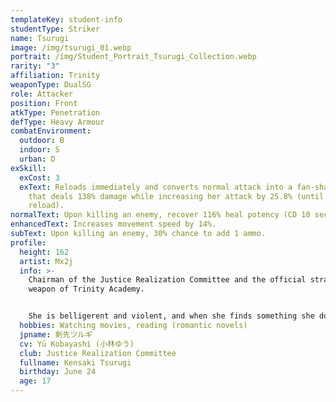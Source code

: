 ```yaml
---
templateKey: student-info
studentType: Striker
name: Tsurugi
image: /img/tsurugi_01.webp
portrait: /img/Student_Portrait_Tsurugi_Collection.webp
rarity: "3"
affiliation: Trinity
weaponType: DualSG
role: Attacker
position: Front
atkType: Penetration
defType: Heavy Armour
combatEnvironment:
  outdoor: B
  indoor: S
  urban: D
exSkill:
  exCost: 3
  exText: Reloads immediately and converts normal attack into a fan-shaped attack
    that deals 138% damage while increasing her attack by 25.8% (until next
    reload).
normalText: Upon killing an enemy, recover 116% heal potency (CD 10 sec).
enhancedText: Increases movement speed by 14%.
subText: Upon killing an enemy, 30% chance to add 1 ammo.
profile:
  height: 162
  artist: Mx2j
  info: >-
    Chairman of the Justice Realization Committee and the official strategic
    weapon of Trinity Academy.


    She is belligerent and violent, and when she finds something she doesn't like, she destroys it before thinking about it. Thanks to Hasumi, the vice-chairperson, the Justice Realization Committee is barely under control. Tsurugi is an uncontrollable mad dog, but in front of her teacher, she shows a girlish side that can't hide her embarrassment.
  hobbies: Watching movies, reading (romantic novels)
  jpname: 剣先ツルギ
  cv: Yū Kobayashi (小林ゆう)
  club: Justice Realization Committee
  fullname: Kensaki Tsurugi
  birthday: June 24
  age: 17
---
```

